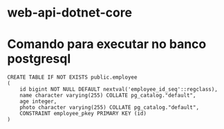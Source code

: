 # web-api-dotnet-core

# Comando para executar no banco postgresql

```
CREATE TABLE IF NOT EXISTS public.employee
(
    id bigint NOT NULL DEFAULT nextval('employee_id_seq'::regclass),
    name character varying(255) COLLATE pg_catalog."default",
    age integer,
    photo character varying(255) COLLATE pg_catalog."default",
    CONSTRAINT employee_pkey PRIMARY KEY (id)
)
```
